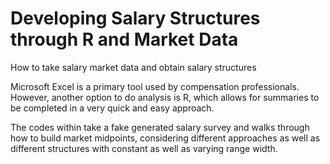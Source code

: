 # Developing Salary Structures through R and Market Data
How to take salary market data and obtain salary structures

Microsoft Excel is a primary tool used by compensation professionals. However, another option to do analysis is R, which allows for summaries to be completed in a very quick and easy approach.

The codes within take a fake generated salary survey and walks through how to build market midpoints, considering different approaches as well as different structures with constant as well as varying range width.
